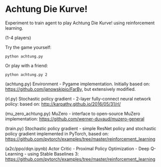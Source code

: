 # Achtung Die Kurve!
    
Experiment to train agent to play Achtung Die Kurve! using reinforcement learning.

(1-4 players)

Try the game yourself:
```
python achtung.py
```

Or play with a friend:
```
python achtung.py 2
```

(achtung.py) Environment - Pygame implementation. Initially based on: https://github.com/janowskipio/FarBy, but extensively modified.

(rl.py) Stochastic policy gradient - 2-layer fully-connect neural network policy: based on: http://karpathy.github.io/2016/05/31/rl/

(mu_zero_achtung.py) MuZero - interface to open-source MuZero implementation: https://github.com/werner-duvaud/muzero-general

(train.py) Stochastic policy gradient - simple ResNet policy and stochastic policy gradient implemented in PyTorch, based on: https://github.com/pytorch/examples/tree/master/reinforcement_learning

(a2c/ppo/dqn.ipynb) Actor Critic - Proximal Policy Optimization - Deep Q-Learning - using Stable Baselines 3: https://github.com/pytorch/examples/tree/master/reinforcement_learning

